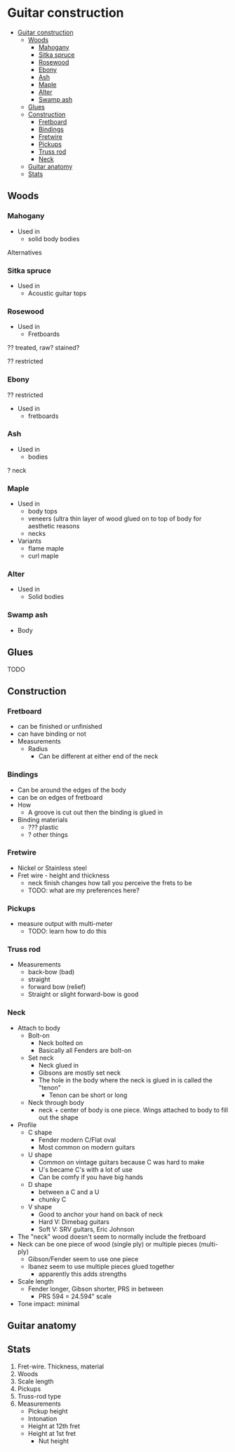 # Guitar construction

- [Guitar construction](#guitar-construction)
    - [Woods](#woods)
        - [Mahogany](#mahogany)
        - [Sitka spruce](#sitka-spruce)
        - [Rosewood](#rosewood)
        - [Ebony](#ebony)
        - [Ash](#ash)
        - [Maple](#maple)
        - [Alter](#alter)
        - [Swamp ash](#swamp-ash)
    - [Glues](#glues)
    - [Construction](#construction)
        - [Fretboard](#fretboard)
        - [Bindings](#bindings)
        - [Fretwire](#fretwire)
        - [Pickups](#pickups)
        - [Truss rod](#truss-rod)
        - [Neck](#neck)
    - [Guitar anatomy](#guitar-anatomy)
    - [Stats](#stats)

## Woods

### Mahogany

- Used in
    - solid body bodies

Alternatives

### Sitka spruce

- Used in
    - Acoustic guitar tops

### Rosewood

- Used in
    - Fretboards

?? treated, raw? stained?

?? restricted

### Ebony

?? restricted

- Used in
    - fretboards

### Ash

- Used in
    - bodies

? neck

### Maple

- Used in
    - body tops
    - veneers (ultra thin layer of wood glued on to top of body for aesthetic
      reasons
    - necks
- Variants
    - flame maple
    - curl maple

### Alter

- Used in
    - Solid bodies

### Swamp ash

- Body

## Glues

TODO

## Construction

### Fretboard

- can be finished or unfinished
- can have binding or not
- Measurements
    - Radius
        - Can be different at either end of the neck

### Bindings

- Can be around the edges of the body
- can be on edges of fretboard
- How
    - A groove is cut out then the binding is glued in
- Binding materials
    - ??? plastic
    - ? other things

### Fretwire

- Nickel or Stainless steel
- Fret wire - height and thickness
    - neck finish changes how tall you perceive the frets to be
    - TODO: what are my preferences here?

### Pickups

- measure output with multi-meter
    - TODO: learn how to do this

### Truss rod

- Measurements
    - back-bow (bad)
    - straight
    - forward bow (relief)
    - Straight or slight forward-bow is good

### Neck

- Attach to body
    - Bolt-on
        - Neck bolted on
        - Basically all Fenders are bolt-on
    - Set neck
        - Neck glued in
        - Gibsons are mostly set neck
        - The hole in the body where the neck is glued in is called the "tenon"
            - Tenon can be short or long
    - Neck through body
        - neck + center of body is one piece. Wings attached to body to fill out
          the shape
- Profile
    - C shape
        - Fender modern C/Flat oval
        - Most common on modern guitars
    - U shape
        - Common on vintage guitars because C was hard to make
        - U's became C's with a lot of use
        - Can be comfy if you have big hands
    - D shape
        - between a C and a U
        - chunky C
    - V shape
        - Good to anchor your hand on back of neck
        - Hard V: Dimebag guitars
        - Soft V: SRV guitars, Eric Johnson
- The "neck" wood doesn't seem to normally include the fretboard
- Neck can be one piece of wood (single ply) or multiple pieces (multi-ply)
    - Gibson/Fender seem to use one piece
    - Ibanez seem to use multiple pieces glued together
        - apparently this adds strengths
- Scale length
    - Fender longer, Gibson shorter, PRS in between
        - PRS 594 = 24.594" scale
- Tone impact: minimal

## Guitar anatomy

## Stats

1. Fret-wire. Thickness, material
1. Woods
1. Scale length
1. Pickups
1. Truss-rod type
1. Measurements
    - Pickup height
    - Intonation
    - Height at 12th fret
    - Height at 1st fret
        - Nut height
